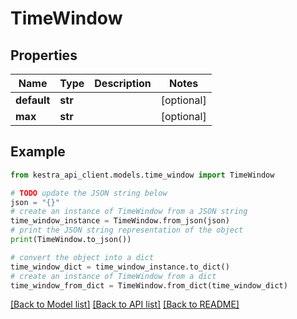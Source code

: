 # TimeWindow


## Properties

Name | Type | Description | Notes
------------ | ------------- | ------------- | -------------
**default** | **str** |  | [optional] 
**max** | **str** |  | [optional] 

## Example

```python
from kestra_api_client.models.time_window import TimeWindow

# TODO update the JSON string below
json = "{}"
# create an instance of TimeWindow from a JSON string
time_window_instance = TimeWindow.from_json(json)
# print the JSON string representation of the object
print(TimeWindow.to_json())

# convert the object into a dict
time_window_dict = time_window_instance.to_dict()
# create an instance of TimeWindow from a dict
time_window_from_dict = TimeWindow.from_dict(time_window_dict)
```
[[Back to Model list]](../README.md#documentation-for-models) [[Back to API list]](../README.md#documentation-for-api-endpoints) [[Back to README]](../README.md)


